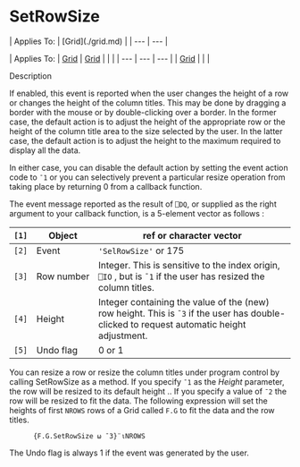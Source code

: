 




<h1 class="heading"><span class="name">SetRowSize</span></h1>
| Applies To: | [Grid](./grid.md) |
| --- | ---  |

| Applies To: | [Grid](./grid.md) | [Grid](./grid.md) |  |  |
| --- | --- | ---  |
| [Grid](./grid.md) |  |  |


Description


If enabled, this event is reported when the user changes the height of a row or changes the height of the column titles. This may be done by dragging a border with the mouse or by double-clicking over a border. In the former case, the default action is to adjust the height of the appropriate row or the height of the column title area to the size selected by the user. In the latter case, the default action is to adjust the height to the maximum required to display all the data.



In either case, you can disable the default action by setting the event action code to `¯1` or you can selectively prevent a particular resize operation from taking place by returning 0 from a callback function.



The event message reported as the result of `⎕DQ`, or supplied as the right argument to your callback function, is a 5-element vector as follows :

| `[1]` | Object | ref or character vector |
| --- | --- | ---  |
| `[2]` | Event | `'SelRowSize'` or 175 |
| `[3]` | Row number | Integer. This is sensitive to the index origin, `⎕IO` , but is `¯1` if the user has resized the column titles. |
| `[4]` | Height | Integer containing the value of the (new) row height. This is `¯3` if the user has double-clicked to request automatic height adjustment. |
| `[5]` | Undo flag | 0 or 1 |




You can resize a row or resize the column titles under program control by calling SetRowSize as a method. If you specify `¯1` as the *Height* parameter, the row will be resized to its default height .. If you specify a value of `¯2` the row will be resized to fit the data. The following expression will set the heights of first `NROWS` rows of a Grid called `F.G` to fit the data and the row titles.
```apl
      {F.G.SetRowSize ⍵ ¯3}¨⍳NROWS
```



The Undo flag is always 1 if the event was generated by the user.


